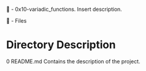 📁 - 0x10-variadic_functions.
Insert description.

📝 - Files

# Directory Description

0 README.md Contains the description of the project.
